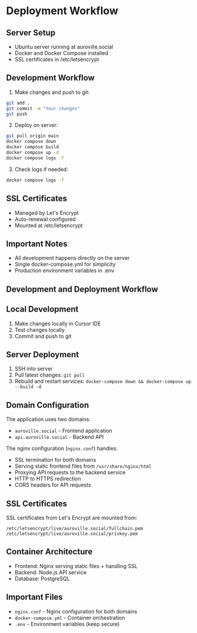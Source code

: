 # Deployment Workflow

## Server Setup
- Ubuntu server running at auroville.social
- Docker and Docker Compose installed
- SSL certificates in /etc/letsencrypt

## Development Workflow

1. Make changes and push to git:
```bash
git add .
git commit -m "Your changes"
git push
```

2. Deploy on server:
```bash
git pull origin main
docker compose down
docker compose build
docker compose up -d
docker compose logs -f
```

3. Check logs if needed:
```bash
docker compose logs -f
```

## SSL Certificates
- Managed by Let's Encrypt
- Auto-renewal configured
- Mounted at /etc/letsencrypt

## Important Notes
- All development happens directly on the server
- Single docker-compose.yml for simplicity
- Production environment variables in .env

## Development and Deployment Workflow

## Local Development
1. Make changes locally in Cursor IDE
2. Test changes locally
3. Commit and push to git

## Server Deployment
1. SSH into server
2. Pull latest changes: `git pull`
3. Rebuild and restart services: `docker-compose down && docker-compose up --build -d`

## Domain Configuration
The application uses two domains:
- `auroville.social` - Frontend application
- `api.auroville.social` - Backend API

The nginx configuration (`nginx.conf`) handles:
- SSL termination for both domains
- Serving static frontend files from `/usr/share/nginx/html`
- Proxying API requests to the backend service
- HTTP to HTTPS redirection
- CORS headers for API requests

## SSL Certificates
SSL certificates from Let's Encrypt are mounted from:
```
/etc/letsencrypt/live/auroville.social/fullchain.pem
/etc/letsencrypt/live/auroville.social/privkey.pem
```

## Container Architecture
- Frontend: Nginx serving static files + handling SSL
- Backend: Node.js API service
- Database: PostgreSQL

## Important Files
- `nginx.conf` - Nginx configuration for both domains
- `docker-compose.yml` - Container orchestration
- `.env` - Environment variables (keep secure)

